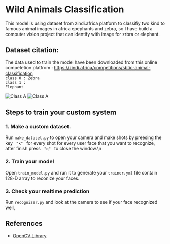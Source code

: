 # Wild Animals Classification
This model is using dataset from zindi.africa platform to classifiy two kind to famous animal images in africa epephants and zebra, so I have build a computer vision project that can identify with image for zrbra or elephant.  

## Dataset citation:
The data used to train the model have been downloaded from this online competetion platfrom : https://zindi.africa/competitions/sbtic-animal-classification
<br/>
<code>class 0 : Zebra</code>   <br/>
<code>class 1 : Elephant</code>

![Class A](https://github.com/NasrYousif/ZebraElephantClassification/blob/master/assets/zepra.jpeg) ![Class A](https://github.com/NasrYousif/ZebraElephantClassification/blob/master/assets/Elephant.jpeg)  

## Steps to train your custom system
### 1. Make a custom dataset.
Run <code>make_dataset.py</code> to open your camera and make shots by preesing the key <code> "k" </code> for every shot for every user face that you want to recognize, after finish press <code> "q" </code> to close the window.\n
### 2. Train your model
Open <code>train_model.py</code> and run it to generate your <code>trainer.yml</code> file contain 128-D array to reconize your faces.
### 3. Check your realtime prediction
Run <code>recognizer.py</code> and look at the camera to see if your face recognized well, 

## References
- [OpenCV Library](https://docs.opencv.org/3.1.0/d7/d8b/tutorial_py_face_detection.html#gsc.tab=0)
